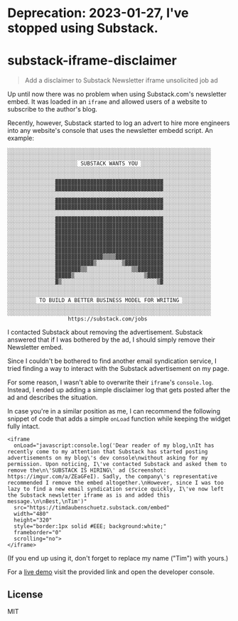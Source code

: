# Deprecation: 2023-01-27, I've stopped using Substack.
# substack-iframe-disclaimer

> Add a disclaimer to Substack Newsletter iframe unsolicited job ad

Up until now there was no problem when using Substack.com's newsletter embed.
It was loaded in an `iframe` and allowed users of a website to subscribe to
the author's blog.

Recently, however, Substack started to log an advert to hire more engineers
into any website's console that uses the newsletter embedd script. An example:

```
░░░░░░░░░░░░░░░░░░░░░░░░░░░░░░░░░░░░░░░░░░░░░░░░░░░░░░░░░░░░░░░░
░░░░░░░░░░░░░░░░░░░░░░░░░░░░░░░░░░░░░░░░░░░░░░░░░░░░░░░░░░░░░░░░
░░░░░░░░░░░░░░░░░░░░░░ SUBSTACK WANTS YOU ░░░░░░░░░░░░░░░░░░░░░░
░░░░░░░░░░░░░░░░░░░░░░░░░░░░░░░░░░░░░░░░░░░░░░░░░░░░░░░░░░░░░░░░
░░░░░░░░░░░░░░░░░░░░░░░░░░░░░░░░░░░░░░░░░░░░░░░░░░░░░░░░░░░░░░░░
░░░░░░░░░░░░░░░▓▓▓▓▓▓▓▓▓▓▓▓▓▓▓▓▓▓▓▓▓▓▓▓▓▓▓▓▓▓▓▓▓▓░░░░░░░░░░░░░░░
░░░░░░░░░░░░░░░▓▓▓▓▓▓▓▓▓▓▓▓▓▓▓▓▓▓▓▓▓▓▓▓▓▓▓▓▓▓▓▓▓▓░░░░░░░░░░░░░░░
░░░░░░░░░░░░░░░░░░░░░░░░░░░░░░░░░░░░░░░░░░░░░░░░░░░░░░░░░░░░░░░░
░░░░░░░░░░░░░░░▓▓▓▓▓▓▓▓▓▓▓▓▓▓▓▓▓▓▓▓▓▓▓▓▓▓▓▓▓▓▓▓▓▓░░░░░░░░░░░░░░░
░░░░░░░░░░░░░░░▓▓▓▓▓▓▓▓▓▓▓▓▓▓▓▓▓▓▓▓▓▓▓▓▓▓▓▓▓▓▓▓▓▓░░░░░░░░░░░░░░░
░░░░░░░░░░░░░░░░░░░░░░░░░░░░░░░░░░░░░░░░░░░░░░░░░░░░░░░░░░░░░░░░
░░░░░░░░░░░░░░░▓▓▓▓▓▓▓▓▓▓▓▓▓▓▓▓▓▓▓▓▓▓▓▓▓▓▓▓▓▓▓▓▓▓░░░░░░░░░░░░░░░
░░░░░░░░░░░░░░░▓▓▓▓▓▓▓▓▓▓▓▓▓▓▓▓▓▓▓▓▓▓▓▓▓▓▓▓▓▓▓▓▓▓░░░░░░░░░░░░░░░
░░░░░░░░░░░░░░░▓▓▓▓▓▓▓▓▓▓▓▓▓▓▓▓▓▓▓▓▓▓▓▓▓▓▓▓▓▓▓▓▓▓░░░░░░░░░░░░░░░
░░░░░░░░░░░░░░░▓▓▓▓▓▓▓▓▓▓▓▓▓▓▓▓▓▓▓▓▓▓▓▓▓▓▓▓▓▓▓▓▓▓░░░░░░░░░░░░░░░
░░░░░░░░░░░░░░░▓▓▓▓▓▓▓▓▓▓▓▓▓▓▓▓▓▓▓▓▓▓▓▓▓▓▓▓▓▓▓▓▓▓░░░░░░░░░░░░░░░
░░░░░░░░░░░░░░░▓▓▓▓▓▓▓▓▓▓▓▓▓▓▓▓▓▓▓▓▓▓▓▓▓▓▓▓▓▓▓▓▓▓░░░░░░░░░░░░░░░
░░░░░░░░░░░░░░░▓▓▓▓▓▓▓▓▓▓▓▓▓▓▓▒▒▒▒▓▓▓▓▓▓▓▓▓▓▓▓▓▓▓░░░░░░░░░░░░░░░
░░░░░░░░░░░░░░░▓▓▓▓▓▓▓▓▓▓▓▓▒░░░░░░░░▒▓▓▓▓▓▓▓▓▓▓▓▓░░░░░░░░░░░░░░░
░░░░░░░░░░░░░░░▓▓▓▓▓▓▓▓▒▒░░░░░░░░░░░░░░▒▒▓▓▓▓▓▓▓▓░░░░░░░░░░░░░░░
░░░░░░░░░░░░░░░▓▓▓▓▓▒░░░░░░░░░░░░░░░░░░░░░░▒▓▓▓▓▓░░░░░░░░░░░░░░░
░░░░░░░░░░░░░░░▓▒░░░░░░░░░░░░░░░░░░░░░░░░░░░░░░▒▓░░░░░░░░░░░░░░░
░░░░░░░░░░░░░░░░░░░░░░░░░░░░░░░░░░░░░░░░░░░░░░░░░░░░░░░░░░░░░░░░
░░░░░░░░░░░░░░░░░░░░░░░░░░░░░░░░░░░░░░░░░░░░░░░░░░░░░░░░░░░░░░░░
░░░░░░░░░ TO BUILD A BETTER BUSINESS MODEL FOR WRITING ░░░░░░░░░
░░░░░░░░░░░░░░░░░░░░░░░░░░░░░░░░░░░░░░░░░░░░░░░░░░░░░░░░░░░░░░░░
░░░░░░░░░░░░░░░░░░░░░░░░░░░░░░░░░░░░░░░░░░░░░░░░░░░░░░░░░░░░░░░░
                   https://substack.com/jobs                    
```

I contacted Substack about removing the advertisement. Substack answered that if
I was bothered by the ad, I should simply remove their Newsletter embed.

Since I couldn't be bothered to find another email syndication service, I
tried finding a way to interact with the Substack advertisement on my page.

For some reason, I wasn't able to overwrite their `iframe`'s `console.log`.
Instead, I ended up adding a simple disclaimer log that gets posted after the
ad and describes the situation.

In case you're in a similar position as me, I can recommend the following 
snippet of code that adds a simple `onLoad` function while keeping the 
widget fully intact.

```
<iframe 
  onLoad="javascript:console.log('Dear reader of my blog,\nIt has recently come to my attention that Substack has started posting advertisements on my blog\'s dev console\nwithout asking for my permission. Upon noticing, I\'ve contacted Substack and asked them to remove the\n\'SUBSTACK IS HIRING\' ad (Screenshot: https://imgur.com/a/ZEaGFeI). Sadly, the company\'s representative recommended I remove the embed altogether.\nHowever, since I was too lazy to find a new email syndication service quickly, I\'ve now left the Substack newsletter iframe as is and added this message.\n\nBest,\nTim')"
  src="https://timdaubenschuetz.substack.com/embed"
  width="480" 
  height="320"
  style="border:1px solid #EEE; background:white;" 
  frameborder="0" 
  scrolling="no">
</iframe>
```

(If you end up using it, don't forget to replace my name ("Tim") with yours.)

For a [live demo](https://timdaub.github.io/2021/01/16/web-principles/) visit the provided link and open the developer console.

## License

MIT
